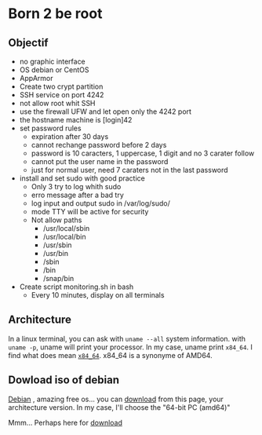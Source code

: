 # Born 2 be root

## Objectif

* no graphic interface
* OS debian or CentOS
* AppArmor
* Create two crypt partition
* SSH service on port 4242
* not allow root whit SSH
* use the firewall UFW and let open only the 4242 port
* the hostname machine is [login]42
* set password rules
	* expiration after 30 days
	* cannot rechange password before 2 days
	* password is 10 caracters, 1 uppercase, 1 digit and no 3 carater follow
	* cannot put the user name in the password
	* just for normal user, need 7 caraters not in the last password 
* install and set sudo with good practice
	* Only 3 try to log whith sudo
	* erro message after a bad try
	* log input and output sudo in /var/log/sudo/
	* mode TTY will be active for security
	* Not allow paths
		* /usr/local/sbin
		* /usr/local/bin
		* /usr/sbin
		* /usr/bin
		* /sbin
		* /bin
		* /snap/bin
* Create script monitoring.sh in bash
	* Every 10 minutes, display on all terminals


## Architecture

In a linux terminal, you can ask with ```uname --all``` system information.
with ```uname -p```, uname will print your processor.
In my case, uname print ```x84_64```. I find what does mean 
[```x84_64```](https://en.wikipedia.org/wiki/X86-64).
x84_64 is a synonyme of AMD64.


## Dowload iso of debian

[Debian](https://www.debian.org/)
, amazing free os...
you can
[download](https://www.debian.org/releases/stable/)
from this page, your architecture version.
In my case, I'll choose the "64-bit PC (amd64)"

Mmm...
Perhaps here for [download](https://www.debian.org/releases/stable/debian-installer/)
